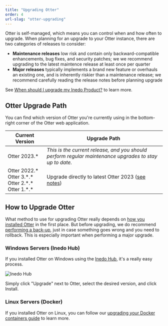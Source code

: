 ```yaml
---
title: "Upgrading Otter"
order: 4
url-slug: "otter-upgrading"
---
```


Otter is self-managed, which means you can control when and how often to upgrade. When planning for an upgrade to your Otter instance, there are two categories of releases to consider:

* **Maintenance releases** low risk and contain only backward-compatible enhancements, bug fixes, and security patches; we we recommend upgrading to the latest maintence release at least once per quarter
* **Major releases** typically implements a brand new feature or overhauls an existing one, and is inherently riskier than a maintenance release; we recommend carefully reading the release notes before planning upgrade

See [When should I upgrade my Inedo Product?](/docs/installation/upgrading#when-should-i-upgrade-my-inedo-product) to learn more.

## Otter Upgrade Path
You can find which version of Otter you're currently using in the bottom-right corner of the Otter web application.

| Current Version | Upgrade Path |
| --- | --- 
| Otter&nbsp;2023.* | *This is the current release, and you should perform regular maintenance upgrades to stay up to date.*
| Otter 2022.\* <br /> Otter 3.\*.\* <br />Otter 2.\*.\* <br />Otter 1.\*.\* | Upgrade directly to latest Otter 2023 ([see notes](/docs/otter-upgrade-2023))

## How to Upgrade Otter

What method to use for upgrading Otter really depends on [how you installed Otter](/docs/otter/installation-upgrading/otter-installation-guide) in the first place. But before upgrading, we do recommend [performing a back-up](/docs/installation/backing-up-restoring), just in case something goes wrong and you need to rollback. This is especially important when performing a major upgrade.

### Windows Servers (Inedo Hub)
If you installed Otter on Windows using the [Inedo Hub](/docs/installation/windows/desktophub-overview), it's a really easy process.

![Inedo Hub](/resources/docs/Inedo%20Hub%20Home%202.png)

Simply click "Upgrade" next to Otter, select the desired version, and click Install.

### Linux Servers (Docker)

If you installed Otter on Linux, you can follow our [upgrading your Docker containers guide](/docs/installation/linux/installation-upgrading-docker-containers) to learn more.
